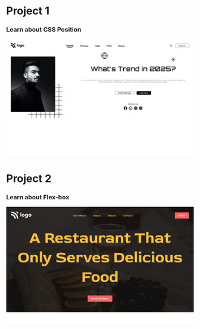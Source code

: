 # Project 1

### Learn about CSS Position

!["Project 1"](./project1/images/Project1.png)

# Project 2

### Learn about Flex-box

!["Project 2"](./project2/images/Project2.png)
